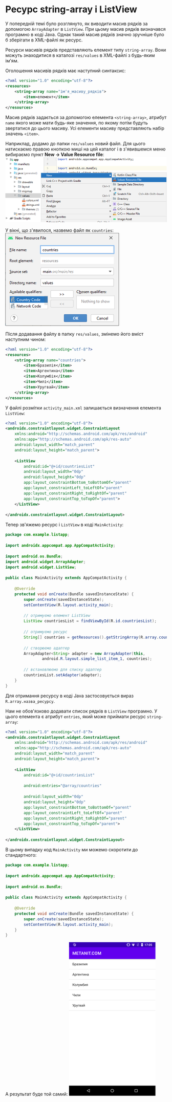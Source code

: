 # Ресурс string-array і ListView

У попередній темі було розглянуто, як виводити масив рядків за допомогою `ArrayAdapter` в `ListView`. При цьому масив рядків визначався програмно в коді Java. Однак такий масив рядків значно зручніше було б зберігати в XML-файлі як ресурс.

Ресурси масивів рядків представляють елемент типу `string-array`. Вони можуть знаходитися в каталозі `res/values` в XML-файлі з будь-яким ім'ям.

Оголошення масивів рядків має наступний синтаксис:

```xml
<?xml version="1.0" encoding="utf-8"?>
<resources>
    <string-array name="ім'я_масиву_рядків">
        <item>елемент</item>
    </string-array>
</resources>
```

Масив рядків задається за допомогою елемента `<string-array>`, атрибут `name` якого може мати будь-яке значення, по якому потім будуть звертатися до цього масиву. Усі елементи масиву представляють набір значень `<item>`.

Наприклад, додамо до папки `res/values` новий файл. Для цього натискаємо правою кнопкою миші на цей каталог і в з'явившемся меню вибираємо пункт **New -> Value Resource file**:
![](/images/android/3-lesson/5-string-array-list-view-resource/1.png)

У вікні, що з'явилося, назвемо файл як `countries`:
![](/images/android/3-lesson/5-string-array-list-view-resource/2.png)

Після додавання файлу в папку `res/values`, змінемо його вміст наступним чином:

```xml
<?xml version="1.0" encoding="utf-8"?>
<resources>
    <string-array name="countries">
        <item>Бразилія</item>
        <item>Аргентина</item>
        <item>Колумбія</item>
        <item>Чилі</item>
        <item>Уругвай</item>
    </string-array>
</resources>
```

У файлі розмітки `activity_main.xml` залишається визначення елемента `ListView`:

```xml
<?xml version="1.0" encoding="utf-8"?>
<androidx.constraintlayout.widget.ConstraintLayout
    xmlns:android="http://schemas.android.com/apk/res/android"
    xmlns:app="http://schemas.android.com/apk/res-auto"
    android:layout_width="match_parent"
    android:layout_height="match_parent">
     
    <ListView
        android:id="@+id/countriesList"
        android:layout_width="0dp"
        android:layout_height="0dp"
        app:layout_constraintBottom_toBottomOf="parent"
        app:layout_constraintLeft_toLeftOf="parent"
        app:layout_constraintRight_toRightOf="parent"
        app:layout_constraintTop_toTopOf="parent">
    </ListView>
 
</androidx.constraintlayout.widget.ConstraintLayout>
```

Тепер зв'яжемо ресурс і `ListView` в коді `MainActivity`:

```java
package com.example.listapp;
 
import androidx.appcompat.app.AppCompatActivity;
 
import android.os.Bundle;
import android.widget.ArrayAdapter;
import android.widget.ListView;
 
public class MainActivity extends AppCompatActivity {
 
    @Override
    protected void onCreate(Bundle savedInstanceState) {
        super.onCreate(savedInstanceState);
        setContentView(R.layout.activity_main);
 
        // отримуємо елемент ListView
        ListView countriesList = findViewById(R.id.countriesList);
 
        // отримуємо ресурс
        String[] countries = getResources().getStringArray(R.array.countries);
 
        // створюємо адаптер
        ArrayAdapter<String> adapter = new ArrayAdapter(this,
                android.R.layout.simple_list_item_1, countries);
 
        // встановлюємо для списку адаптер
        countriesList.setAdapter(adapter);
    }
}
```

Для отримання ресурсу в коді Java застосовується вираз `R.array.назва_ресурсу`.

Нам не обов'язково додавати список рядків в `ListView` програмно. У цього елемента є атрибут `entries`, який може приймати ресурс `string-array`:

```xml
<?xml version="1.0" encoding="utf-8"?>
<androidx.constraintlayout.widget.ConstraintLayout
    xmlns:android="http://schemas.android.com/apk/res/android"
    xmlns:app="http://schemas.android.com/apk/res-auto"
    android:layout_width="match_parent"
    android:layout_height="match_parent">
     
    <ListView
        android:id="@+id/countriesList"
         
        android:entries="@array/countries"
         
        android:layout_width="0dp"
        android:layout_height="0dp"
        app:layout_constraintBottom_toBottomOf="parent"
        app:layout_constraintLeft_toLeftOf="parent"
        app:layout_constraintRight_toRightOf="parent"
        app:layout_constraintTop_toTopOf="parent">
    </ListView>
 
</androidx.constraintlayout.widget.ConstraintLayout>
```

В цьому випадку код `MainActivity` ми можемо скоротити до стандартного:

```java
package com.example.listapp;
 
import androidx.appcompat.app.AppCompatActivity;
 
import android.os.Bundle;
 
public class MainActivity extends AppCompatActivity {
 
    @Override
    protected void onCreate(Bundle savedInstanceState) {
        super.onCreate(savedInstanceState);
        setContentView(R.layout.activity_main);
    }
}
```

А результат буде той самий:
![](/images/android/3-lesson/5-string-array-list-view-resource/3.png)